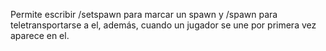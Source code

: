 Permite escribir /setspawn para marcar un spawn y /spawn para teletransportarse a el, además, cuando un jugador se une por primera vez aparece en el.

